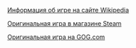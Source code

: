 [Информация об игре на сайте Wikipedia](https://ru.wikipedia.org/wiki/Serious_Sam:_The_First_Encounter)

[Оригинальная игра в магазине Steam](https://store.steampowered.com/app/41050/Serious_Sam_Classic_The_First_Encounter/?l=russian)

[Оригинальная игра на GOG.com](https://www.gog.com/game/serious_sam_the_first_encounter)

